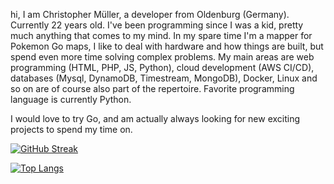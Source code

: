 hi, I am Christopher Müller, a developer from Oldenburg (Germany). Currently 22 years old. I've been programming since I was a kid, pretty much anything that comes to my mind. In my spare time I'm a mapper for Pokemon Go maps, I like to deal with hardware and how things are built, but spend even more time solving complex problems. My main areas are web programming (HTML, PHP, JS, Python), cloud development (AWS CI/CD), databases (Mysql, DynamoDB, Timestream, MongoDB), Docker, Linux and so on are of course also part of the repertoire. 
Favorite programming language is currently Python.

I would love to try Go, and am actually always looking for new exciting projects to spend my time on.

[![GitHub Streak](https://streak-stats.demolab.com/?user=SpielerNogard)](https://git.io/streak-stats)

[![Top Langs](https://github-readme-stats.vercel.app/api/top-langs/?username=SpielerNogard)](https://github.com/anuraghazra/github-readme-stats)
